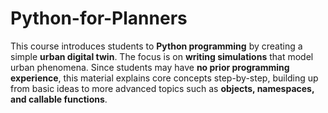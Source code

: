 # Python-for-Planners
This course introduces students to **Python programming** by creating a simple **urban digital twin**. The focus is on **writing simulations** that model urban phenomena. Since students may have **no prior programming experience**, this material explains core concepts step-by-step, building up from basic ideas to more advanced topics such as **objects, namespaces, and callable functions**.
